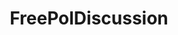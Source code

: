 ---
title: FreePolDiscussion
crosslinks:
- autotldr
- WayOfTheBern
- DNCleaks
- The_Donald
- MarchForNetNeutrality
- WatchRedditDie
- Justrolledintotheshop
- justicedemocrats
- Trump_EO_Archive
---